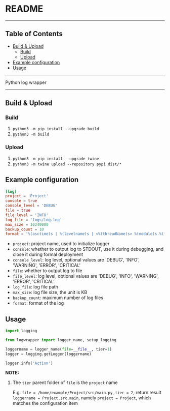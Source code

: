 # README

<!-- File: README.md -->
<!-- Author: YJ -->
<!-- Email: yj1516268@outlook.com -->
<!-- Created Time: 2021-04-23 16:46:31 -->

---

## Table of Contents

<!-- vim-markdown-toc GFM -->

* [Build & Upload](#build--upload)
    * [Build](#build)
    * [Upload](#upload)
* [Example configuration](#example-configuration)
* [Usage](#usage)

<!-- vim-markdown-toc -->

---

Python log wrapper

---

## Build & Upload

### Build

1. `python3 -m pip install --upgrade build`
2. `python3 -m build`

### Upload

1. `python3 -m pip install --upgrade twine`
2. `python3 -m twine upload --repository pypi dist/*`

## Example configuration

```toml
[log]
project = 'Project'
console = true
console_level = 'DEBUG'
file = true
file_level = 'INFO'
log_file = 'logs/log.log'
max_size = 10240000
backup_count = 10
format = '%(asctime)s | %(levelname)s | <%(threadName)s> %(module)s.%(funcName)s [%(lineno)d]: %(message)s'
```

- `project`: project name, used to initialize logger
- `console`: whether to output log to STDOUT, use it during debugging, and close it during formal deployment
- `console_level`: log level, optional values are 'DEBUG', 'INFO', 'WARNING', 'ERROR', 'CRITICAL'
- `file`: whether to output log to file
- `file_level`: log level, optional values are 'DEBUG', 'INFO', 'WARNING', 'ERROR', 'CRITICAL'
- `log_file`: log file path
- `max_size`: log file size, the unit is KB
- `backup_count`: maximum number of log files
- `format`: format of the log

## Usage

```python
import logging

from logwrapper import logger_name, setup_logging

loggername = logger_name(file=__file__, tier=1)
logger = logging.getLogger(loggername)

logger.info('Action')
```

**NOTE:**

1. The `tier` parent folder of `file` is the `project` name

    E.g: `file = /home/example/Project/src/main.py`, `tier = 2`, return result `loggername = Project.src.main`, namely `project = Project`, which matches the configuration item
